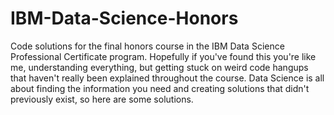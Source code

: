 # IBM-Data-Science-Honors
Code solutions for the final honors course in the IBM Data Science Professional Certificate program. 
Hopefully if you've found this you're like me, understanding everything, but getting stuck on weird code hangups that haven't really been explained throughout the course. 
Data Science is all about finding the information you need and creating solutions that didn't previously exist, so here are some solutions. 

